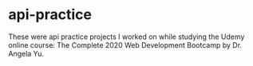 # api-practice
These were api practice projects I worked on while studying the Udemy online course:
The Complete 2020 Web Development Bootcamp by Dr. Angela Yu.
